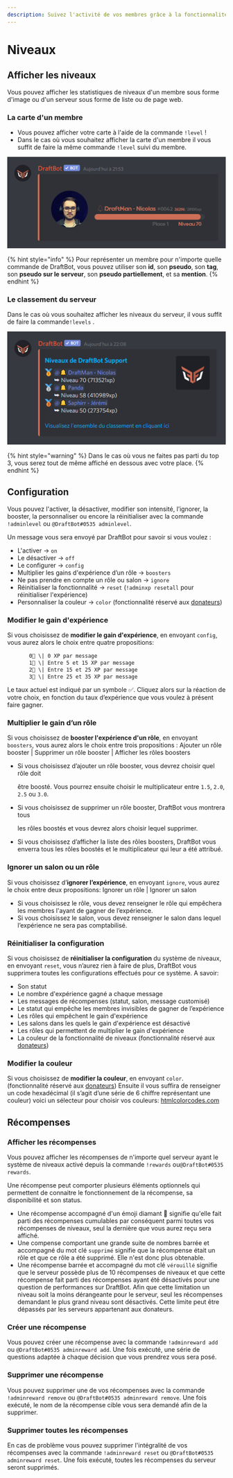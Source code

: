 ```yaml
---
description: Suivez l'activité de vos membres grâce à la fonctionnalité de niveaux.
---
```


# Niveaux

## Afficher les niveaux

Vous pouvez afficher les statistiques de niveaux d'un membre sous forme d'image ou d'un serveur sous forme de liste ou de page web.

### La carte d'un membre

* Vous pouvez afficher votre carte à l'aide de la commande `!level` !
* Dans le cas où vous souhaitez afficher la carte d'un membre il vous suffit de faire la même commande `!level` suivi du membre.

![](../.gitbook/assets/image%20%287%29.png)

{% hint style="info" %}
Pour représenter un membre pour n'importe quelle commande de DraftBot, vous pouvez utiliser son **id**, son **pseudo**, son **tag**, son **pseudo sur le serveur**, son **pseudo partiellement**, et sa **mention**.
{% endhint %}

### Le classement du serveur

Dans le cas où vous souhaitez afficher les niveaux du serveur, il vous suffit de faire la commande`!levels` . 

![](../.gitbook/assets/image%20%288%29.png)

{% hint style="warning" %}
Dans le cas où vous ne faites pas parti du top 3, vous serez tout de même affiché en dessous avec votre place.
{% endhint %}

## Configuration

Vous pouvez l'activer, la désactiver, modifier son intensité, l’ignorer, la booster, la personnaliser ou encore la réinitialiser avec la commande `!adminlevel` ou `@DraftBot#0535 adminlevel`. 

Un message vous sera envoyé par DraftBot pour savoir si vous voulez :

* L'activer → `on`
* Le désactiver → `off`
* Le configurer → `config`
* Multiplier les gains d'expérience d’un rôle → `boosters`
* Ne pas prendre en compte un rôle ou salon → `ignore` 
* Réinitialiser la fonctionnalité → `reset` \(`!adminxp resetall` pour réinitialiser l'expérience\)
*  Personnaliser la couleur → `color` \(fonctionnalité réservé aux [donateurs](https://www.draftbot.fr/premium)\)

### **Modifier le gain d'expérience**

Si vous choisissez de **modifier le gain d'expérience**, en envoyant `config`, vous aurez alors le choix entre quatre propositions:

           0⃣ \| 0 XP par message  
           1⃣ \| Entre 5 et 15 XP par message  
           2⃣ \| Entre 15 et 25 XP par message  
           3⃣ \| Entre 25 et 35 XP par message  
  
Le taux actuel est indiqué par un symbole ✅. Cliquez alors sur la réaction de votre choix, en fonction du taux d’expérience que vous voulez à présent faire gagner. 

### **Multiplier le gain d’un rôle**

Si vous choisissez de **booster l'expérience d'un rôle**, en envoyant `boosters`, vous aurez alors le choix entre trois propositions : Ajouter un rôle booster \| Supprimer un rôle booster \| Afficher les rôles boosters

* Si vous choisissez d’ajouter un rôle booster, vous devrez choisir quel rôle doit

  être boosté. Vous pourrez ensuite choisir le multiplicateur entre `1.5`, `2.0`, `2.5` ou `3.0`.

* Si vous choisissez de supprimer un rôle booster, DraftBot vous montrera tous

  les rôles boostés et vous devrez alors choisir lequel supprimer.

* Si vous choisissez d’afficher la liste des rôles boosters, DraftBot vous enverra tous les rôles boostés et le multiplicateur qui leur a été attribué.

### Ignorer un salon ou un rôle

Si vous choisissez d’**ignorer l’expérience**, en envoyant `ignore`, vous aurez le choix entre deux propositions: Ignorer un rôle \| Ignorer un salon 

* Si vous choisissez le rôle, vous devez renseigner le rôle qui empêchera les membres l'ayant de gagner de l’expérience. 
* Si vous choisissez le salon, vous devez renseigner le salon dans lequel l’expérience ne sera pas comptabilisé.

### Réinitialiser la configuration

Si vous choisissez de **réinitialiser la configuration** du système de niveaux, en envoyant `reset`, vous n’aurez rien à faire de plus, DraftBot vous supprimera toutes les configurations effectués pour ce système. A savoir:

* Son statut
* Le nombre d'expérience gagné a chaque message
* Les messages de récompenses \(statut, salon, message customisé\)
* Le statut qui empêche les membres invisibles de gagner de l’expérience
* Les rôles qui empêchent le gain d'expérience
* Les salons dans les quels le gain d'expérience est désactivé
* Les rôles qui permettent de multiplier le gain d'expérience
* La couleur de la fonctionnalité de niveaux \(fonctionnalité réservé aux [donateurs](https://www.draftbot.fr/premium)\)

### Modifier la couleur

Si vous choisissez de **modifier la couleur**, en envoyant `color`. \(fonctionnalité réservé aux [donateurs](https://www.draftbot.fr/premium)\) Ensuite il vous suffira de renseigner un code hexadécimal \(il s’agit d’une série de 6 chiffre représentant une couleur\) voici un sélecteur pour choisir vos couleurs: [htmlcolorcodes.com](https://htmlcolorcodes.com/)

## Récompenses

### Afficher les récompenses

Vous pouvez afficher les récompenses de n'importe quel serveur ayant le système de niveaux activé depuis la commande `!rewards` ou`@DraftBot#0535 rewards`.

Une récompense peut comporter plusieurs éléments optionnels qui permettent de connaitre le fonctionnement de la récompense, sa disponibilité et son status.

* Une récompense accompagné d'un émoji diamant 🔹 signifie qu'elle fait parti des récompenses cumulables par conséquent parmi toutes vos récompenses de niveaux, seul la dernière que vous aurez reçu sera affiché.
* Une compense comportant une grande suite de nombres barrée et accompagné du mot clé `supprimé` signifie que la récompense était un rôle et que ce rôle a été supprimé. Elle n'est donc plus obtenable.
* Une récompense barrée et accompagné du mot clé `vérouillé` signifie que le serveur possède plus de 10 récompenses de niveaux et que cette récompense fait parti des récompenses ayant été désactivés pour une question de performances sur DraftBot. Afin que cette limitation un niveau soit la moins dérangeante pour le serveur, seul les récompenses demandant le plus grand niveau sont désactivés. Cette limite peut être dépassés par les serveurs appartenant aux donateurs.

###  Créer une récompense

Vous pouvez créer une récompense avec la commande `!adminreward add` ou `@DraftBot#0535 adminreward add`. Une fois exécuté, une série de questions adaptée à chaque décision que vous prendrez vous sera posé.

### Supprimer une récompense

Vous pouvez supprimer une de vos récompenses avec la commande `!adminreward remove` ou `@DraftBot#0535 adminreward remove`. Une fois exécuté, le nom de la récompense cible vous sera demandé afin de la supprimer.

### Supprimer toutes les récompenses

En cas de problème vous pouvez supprimer l'intégralité de vos récompenses avec la commande `!adminreward reset` ou `@DraftBot#0535 adminreward reset`. Une fois exécuté, toutes les récompenses du serveur seront supprimés.

